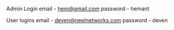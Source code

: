Admin Login 
email - hem@gmail.com
password - hemant

User logins 
email - deven@neelnetworks.com
password - deven
